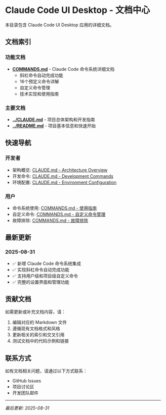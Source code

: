 # Claude Code UI Desktop - 文档中心

本目录包含 Claude Code UI Desktop 应用的详细文档。

## 文档索引

### 功能文档
- **[COMMANDS.md](./COMMANDS.md)** - Claude Code 命令系统详细文档
  - 斜杠命令自动完成功能
  - 16个预定义命令详解  
  - 自定义命令管理
  - 技术实现和使用指南

### 主要文档
- **[../CLAUDE.md](../CLAUDE.md)** - 项目总体架构和开发指南
- **[../README.md](../README.md)** - 项目基本信息和快速开始

## 快速导航

### 开发者
- 架构概览: [CLAUDE.md - Architecture Overview](../CLAUDE.md#architecture-overview)
- 开发命令: [CLAUDE.md - Development Commands](../CLAUDE.md#development-commands)
- 环境配置: [CLAUDE.md - Environment Configuration](../CLAUDE.md#environment-configuration)

### 用户
- 命令系统使用: [COMMANDS.md - 使用指南](./COMMANDS.md#使用指南)
- 自定义命令: [COMMANDS.md - 自定义命令管理](./COMMANDS.md#自定义命令管理)
- 故障排除: [COMMANDS.md - 故障排除](./COMMANDS.md#故障排除)

## 最新更新

### 2025-08-31
- ✅ 新增 Claude Code 命令系统集成
- ✅ 实现斜杠命令自动完成功能
- ✅ 支持用户级和项目级自定义命令
- ✅ 完整的设置界面和管理功能

## 贡献文档

如需更新或补充文档内容，请：

1. 编辑对应的 Markdown 文件
2. 遵循现有文档格式和风格
3. 更新相关的索引和交叉引用
4. 测试文档中的代码示例和链接

## 联系方式

如有文档相关问题，请通过以下方式联系：
- GitHub Issues
- 项目讨论区
- 开发团队邮件

---

*最后更新: 2025-08-31*